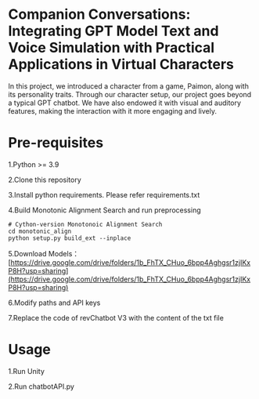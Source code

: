 # Companion Conversations: Integrating GPT Model Text and Voice Simulation with Practical Applications in Virtual Characters

In this project, we introduced a character from a game, Paimon, along with its personality traits. Through our character setup, our project goes beyond a typical GPT chatbot. We have also endowed it with visual and auditory features, making the interaction with it more engaging and lively.

# Pre-requisites
1.Python >= 3.9

2.Clone this repository

3.Install python requirements. Please refer requirements.txt

4.Build Monotonic Alignment Search and run preprocessing 

```
# Cython-version Monotonoic Alignment Search
cd monotonic_align
python setup.py build_ext --inplace
```
5.Download Models：[https://drive.google.com/drive/folders/1b_FhTX_CHuo_6bpp4Aghgsr1zjIKxP8H?usp=sharing](https://drive.google.com/drive/folders/1b_FhTX_CHuo_6bpp4Aghgsr1zjIKxP8H?usp=sharing)

6.Modify paths and API keys

7.Replace the code of revChatbot V3 with the content of the txt file

# Usage

1.Run Unity

2.Run chatbotAPI.py